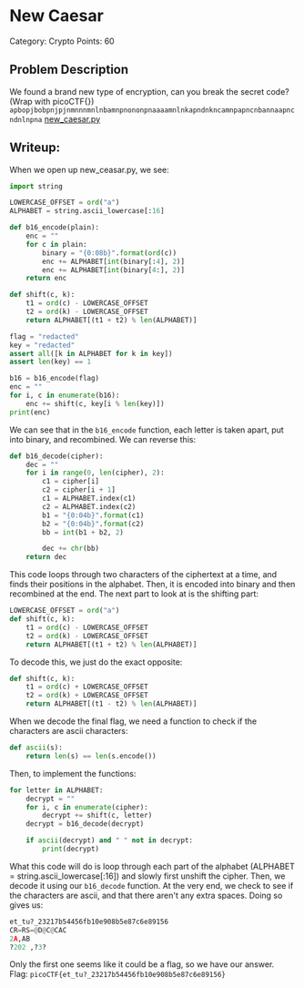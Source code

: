 # New Caesar
Category: Crypto
Points: 60
## Problem Description
We found a brand new type of encryption, can you break the secret code? (Wrap with picoCTF{}) `apbopjbobpnjpjnmnnnmnlnbamnpnononpnaaaamnlnkapndnkncamnpapncnbannaapncndnlnpna`  [new_caesar.py](https://mercury.picoctf.net/static/d8a6722e08659449dd091668c0c9bbca/new_caesar.py)
## Writeup: 
When we open up new_ceasar.py, we see:<br>
```python
import string

LOWERCASE_OFFSET = ord("a")
ALPHABET = string.ascii_lowercase[:16]

def b16_encode(plain):
	enc = ""
	for c in plain:
		binary = "{0:08b}".format(ord(c))
		enc += ALPHABET[int(binary[:4], 2)]
		enc += ALPHABET[int(binary[4:], 2)]
	return enc

def shift(c, k):
	t1 = ord(c) - LOWERCASE_OFFSET
	t2 = ord(k) - LOWERCASE_OFFSET
	return ALPHABET[(t1 + t2) % len(ALPHABET)]

flag = "redacted"
key = "redacted"
assert all([k in ALPHABET for k in key])
assert len(key) == 1

b16 = b16_encode(flag)
enc = ""
for i, c in enumerate(b16):
	enc += shift(c, key[i % len(key)])
print(enc)
```
We can see that in the `b16_encode` function, each letter is taken apart, put into binary, and recombined. We can reverse this:
```python
def b16_decode(cipher):
    dec = ""
    for i in range(0, len(cipher), 2):
        c1 = cipher[i]
        c2 = cipher[i + 1]
        c1 = ALPHABET.index(c1)
        c2 = ALPHABET.index(c2)
        b1 = "{0:04b}".format(c1)
        b2 = "{0:04b}".format(c2)
        bb = int(b1 + b2, 2)

        dec += chr(bb)
    return dec
```
This code loops through two characters of the ciphertext at a time, and finds their positions in the alphabet. Then, it is encoded into binary and then recombined at the end. The next part to look at is the shifting part:
```python
LOWERCASE_OFFSET = ord("a")
def shift(c, k):
	t1 = ord(c) - LOWERCASE_OFFSET
	t2 = ord(k) - LOWERCASE_OFFSET
	return ALPHABET[(t1 + t2) % len(ALPHABET)]
```
To decode this, we just do the exact opposite:
```python
def shift(c, k):
    t1 = ord(c) + LOWERCASE_OFFSET
    t2 = ord(k) + LOWERCASE_OFFSET
    return ALPHABET[(t1 - t2) % len(ALPHABET)]
```
When we decode the final flag, we need a function to check if the characters are ascii characters:
```python
def ascii(s):
    return len(s) == len(s.encode())
```
Then, to implement the functions:
```python
for letter in ALPHABET:
    decrypt = ""
    for i, c in enumerate(cipher):
        decrypt += shift(c, letter)
    decrypt = b16_decode(decrypt)

    if ascii(decrypt) and " " not in decrypt:
        print(decrypt)
```
What this code will do is loop through each part of the alphabet (ALPHABET = string.ascii_lowercase[:16]) and slowly first unshift the cipher. Then, we decode it using our `b16_decode` function. At the very end, we check to see if the characters are ascii, and that there aren't any extra spaces. Doing so gives us:
```python
et_tu?_23217b54456fb10e908b5e87c6e89156
CR=RS=@D@C@CAC
2A,AB
?202 ,?3?
```
Only the first one seems like it could be a flag, so we have our answer.<br>
Flag: `picoCTF{et_tu?_23217b54456fb10e908b5e87c6e89156}`
